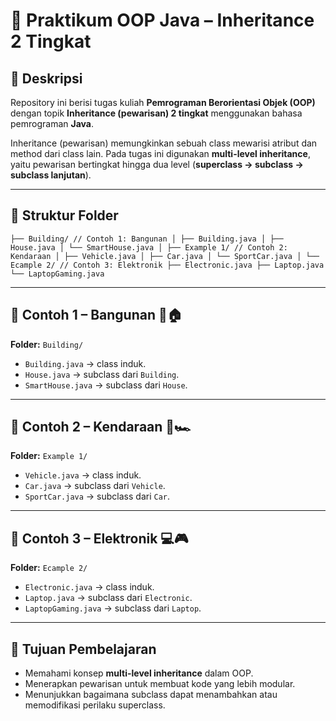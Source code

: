 # 📘 Praktikum OOP Java – Inheritance 2 Tingkat

## 📝 Deskripsi
Repository ini berisi tugas kuliah **Pemrograman Berorientasi Objek (OOP)** dengan topik **Inheritance (pewarisan) 2 tingkat** menggunakan bahasa pemrograman **Java**.  

Inheritance (pewarisan) memungkinkan sebuah class mewarisi atribut dan method dari class lain. Pada tugas ini digunakan **multi-level inheritance**, yaitu pewarisan bertingkat hingga dua level (**superclass → subclass → subclass lanjutan**).

---

## 📂 Struktur Folder
`
├── Building/ // Contoh 1: Bangunan
│ ├── Building.java
│ ├── House.java
│ └── SmartHouse.java
│
├── Example 1/ // Contoh 2: Kendaraan
│ ├── Vehicle.java
│ ├── Car.java
│ └── SportCar.java
│
└── Ecample 2/ // Contoh 3: Elektronik
├── Electronic.java
├── Laptop.java
└── LaptopGaming.java
`

---

## 📌 Contoh 1 – Bangunan 🏢🏠
**Folder:** `Building/`  
- `Building.java` → class induk.  
- `House.java` → subclass dari `Building`.  
- `SmartHouse.java` → subclass dari `House`.  

---

## 📌 Contoh 2 – Kendaraan 🚗🏎️
**Folder:** `Example 1/`  
- `Vehicle.java` → class induk.  
- `Car.java` → subclass dari `Vehicle`.  
- `SportCar.java` → subclass dari `Car`.  

---

## 📌 Contoh 3 – Elektronik 💻🎮
**Folder:** `Ecample 2/`  
- `Electronic.java` → class induk.  
- `Laptop.java` → subclass dari `Electronic`.  
- `LaptopGaming.java` → subclass dari `Laptop`.  

---

## 🎯 Tujuan Pembelajaran
- Memahami konsep **multi-level inheritance** dalam OOP.  
- Menerapkan pewarisan untuk membuat kode yang lebih modular.  
- Menunjukkan bagaimana subclass dapat menambahkan atau memodifikasi perilaku superclass.  
